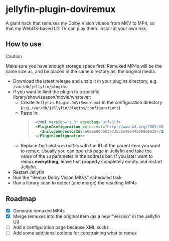 # jellyfin-plugin-doviremux
A giant hack that remuxes my Dolby Vision videos from MKV to MP4, so that my WebOS-based LG TV can play them. Install at your own risk.

## How to use
> [!CAUTION]
>  Make sure you have enough storage space first! Remuxed MP4s will be the same size as, and be placed in the same directory as, the original media.

- Download the latest release and unzip it in your plugins directory, e.g. `/var/db/jellyfin/plugins`
- If you want to limit the plugin to a specific library/show/season/movie/whatever:
  - Create `Jellyfin.Plugin.DoViRemux.xml` in the configuration directory (e.g. `/var/db/jellyfin/plugins/configurations`)
  - Paste in:
    > ```xml
    >  <?xml version="1.0" encoding="utf-8"?>
    >  <PluginConfiguration xmlns:xsi="http://www.w3.org/2001/XMLSchema-instance" xmlns:xsd="http://www.w3.org/2001/XMLSchema">
    >    <IncludeAncestorIds>a656b907eb3a73532e40e44b968d0225</IncludeAncestorIds>
    >  </PluginConfiguration>
    >  ```
  - Replace `IncludeAncestorIds` with the ID of the parent item you want to remux. Usually you can open its page in Jellyfin and take the value of the `id` parameter in the address bar. If you later want to remux **everything**, leave that property completely empty and restart Jellyfin.
- Restart Jellyfin
- Run the "Remux Dolby Vision MKVs" scheduled task
- Run a library scan to detect (and merge) the resulting MP4s

## Roadmap
- [x] Generate remuxed MP4s
- [x] Merge remuxes into the original item (as a new "Version" in the Jellyfin UI)
- [ ] Add a configuration page because XML sucks
- [ ] Add some additional options for constraining what to remux

